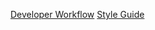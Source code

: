 [Developer Workflow](https://docs.google.com/document/d/1dftRP4kEHfd4I2QzgePO5XB1Mzz5J--hpdLy5ky_7vc/edit#heading=h.los19xfdax79)
[Style Guide](https://docs.google.com/document/d/1HHhCFOMY2ZF6whiF-L-xy9wzUUPQz8zZ_o_YZEJCOmg/edit#heading=h.lhpvnzhsce3u)
